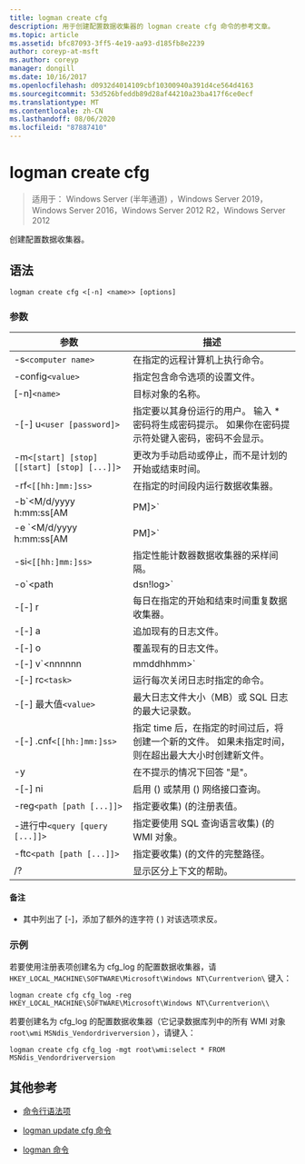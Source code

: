 ```yaml
---
title: logman create cfg
description: 用于创建配置数据收集器的 logman create cfg 命令的参考文章。
ms.topic: article
ms.assetid: bfc87093-3ff5-4e19-aa93-d185fb8e2239
author: coreyp-at-msft
ms.author: coreyp
manager: dongill
ms.date: 10/16/2017
ms.openlocfilehash: d0932d4014109cbf10300940a391d4ce564d4163
ms.sourcegitcommit: 53d526bfeddb89d28af44210a23ba417f6ce0ecf
ms.translationtype: MT
ms.contentlocale: zh-CN
ms.lasthandoff: 08/06/2020
ms.locfileid: "87887410"
---
```

# <a name="logman-create-cfg"></a>logman create cfg

> 适用于： Windows Server (半年通道) ，Windows Server 2019，Windows Server 2016，Windows Server 2012 R2，Windows Server 2012

创建配置数据收集器。

## <a name="syntax"></a>语法

```
logman create cfg <[-n] <name>> [options]
```

### <a name="parameters"></a>参数

| 参数 | 描述 |
| --------- | ----------- |
| -s`<computer name>` | 在指定的远程计算机上执行命令。 |
| -config`<value>` | 指定包含命令选项的设置文件。 |
| [-n]`<name>` | 目标对象的名称。 |
| -[-] u`<user [password]>` | 指定要以其身份运行的用户。 输入 \* 密码将生成密码提示。 如果你在密码提示符处键入密码，密码不会显示。 |
| -m`<[start] [stop] [[start] [stop] [...]]>` | 更改为手动启动或停止，而不是计划的开始或结束时间。 |
| -rf`<[[hh:]mm:]ss>` | 在指定的时间段内运行数据收集器。 |
| -b`<M/d/yyyy h:mm:ss[AM|PM]>` | 开始在指定时间收集数据。 |
| -e `<M/d/yyyy h:mm:ss[AM|PM]>` | 结束在指定时间收集的数据。 |
| -si`<[[hh:]mm:]ss>` | 指定性能计数器数据收集器的采样间隔。 |
| -o`<path|dsn!log>` | 指定 SQL 数据库中的输出日志文件或 DSN 和日志集名称。 |
| -[-] r | 每日在指定的开始和结束时间重复数据收集器。 |
| -[-] a | 追加现有的日志文件。 |
| -[-] o | 覆盖现有的日志文件。 |
| -[-] v`<nnnnnn|mmddhhmm>` | 将文件版本信息附加到日志文件名称的末尾。 |
| -[-] rc`<task>` | 运行每次关闭日志时指定的命令。 |
| -[-] 最大值`<value>` | 最大日志文件大小（MB）或 SQL 日志的最大记录数。 |
| -[-] .cnf`<[[hh:]mm:]ss>` | 指定 time 后，在指定的时间过后，将创建一个新的文件。 如果未指定时间，则在超出最大大小时创建新文件。 |
| -y | 在不提示的情况下回答 "是"。 |
| -[-] ni | 启用 () 或禁用 () 网络接口查询。 |
| -reg`<path [path [...]]>` | 指定要收集)  (的注册表值。 |
| -进行中`<query [query [...]]>` | 指定要使用 SQL 查询语言收集)  (的 WMI 对象。 |
| -ftc`<path [path [...]]>` | 指定要收集)  (的文件的完整路径。 |
| /? | 显示区分上下文的帮助。 |

#### <a name="remarks"></a>备注

- 其中列出了 [-]，添加了额外的连字符 ( ) 对该选项求反。

### <a name="examples"></a>示例

若要使用注册表项创建名为 cfg_log 的配置数据收集器，请 `HKEY_LOCAL_MACHINE\SOFTWARE\Microsoft\Windows NT\Currentverion\` 键入：

```
logman create cfg cfg_log -reg HKEY_LOCAL_MACHINE\SOFTWARE\Microsoft\Windows NT\Currentverion\\
```

若要创建名为 cfg_log 的配置数据收集器（它记录数据库列中的所有 WMI 对象 `root\wmi` `MSNdis_Vendordriverversion` ），请键入：

```
logman create cfg cfg_log -mgt root\wmi:select * FROM MSNdis_Vendordriverversion
```

## <a name="additional-references"></a>其他参考

- [命令行语法项](command-line-syntax-key.md)

- [logman update cfg 命令](logman-update-cfg.md)

- [logman 命令](logman.md)
